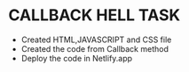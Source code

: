 # CALLBACK HELL TASK
 * Created HTML,JAVASCRIPT and CSS file
 * Created the code from Callback method
 * Deploy the code in Netlify.app

